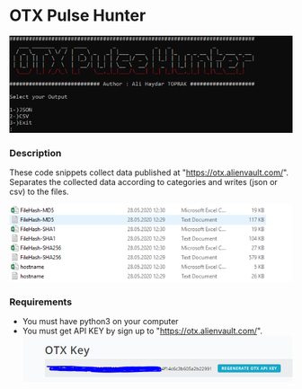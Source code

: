 # OTX Pulse Hunter
![OtxPulseHunter](ScreenShots\Capture.PNG)

### Description

These code snippets collect data published at "https://otx.alienvault.com/".
Separates the collected data according to categories and writes (json or csv) to the files.

![logs](ScreenShots\logs.PNG)

### Requirements

- You must have python3 on your computer
- You must get API KEY by sign up to "https://otx.alienvault.com/".
![api key](ScreenShots\apikey.PNG)